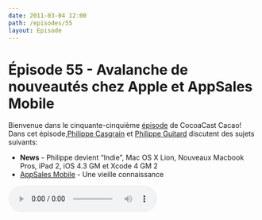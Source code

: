 ```yaml
---
date: 2011-03-04 12:00
path: /episodes/55
layout: Episode
---
```

# Épisode 55 - Avalanche de nouveautés chez Apple et AppSales Mobile
<p>Bienvenue dans le cinquante-cinquième <a href="https://archive.org/download/cacaocast/cacaocast_55.mp3" title="CocoaCast Cacao Episode 55">épisode</a> de CocoaCast Cacao! Dans cet épisode,<a href="http://www.twitter.com/philippec" title="Philippe Casgrain sur Twitter">Philippe Casgrain</a> et <a href="http://www.twitter.com/philippeguitard" title="Philippe Guitard sur Twitter">Philippe Guitard</a> discutent des sujets suivants:</p>
<ul><li><strong>News</strong> - Philippe devient &ldquo;Indie&rdquo;, Mac OS X Lion, Nouveaux Macbook Pros, iPad 2, iOS 4.3 GM et Xcode 4 GM 2</li>
<li><a href="https://github.com/caffo/appsales-mobile" title="AppSales Mobile">AppSales Mobile</a> - Une vieille connaissance</li>
</ul>
<p><audio controls><source src="https://archive.org/download/cacaocast/cacaocast_55.mp3" type="audio/mpeg"><source src="https://archive.org/download/cacaocast/cacaocast_55.mp3" type="audio/mp4">Votre navigateur ne supporte pas l'élément audio / Your browser does not support the audio element.</audio></p>
